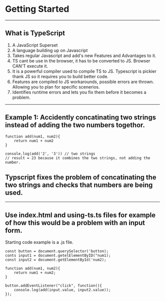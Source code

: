# Getting Started 

---

## What is TypeScript
1. A JavaScript Superset
2. A language building up on Javascript
3. Takes regular Javascript and add's new Features and Advantages to it. 
4. TS cant be use in the browser, it has to be converted to JS. Browser CAN'T execute it. 
5. It is a powerful compiler used to compile TS to JS. Typescript is pickier thank JS so it requires you to build better code. 
6. Features are compiled to JS workarounds, possible errors are thrown. Allowing you to plan for specific scenerios. 
7. Identifies runtime errors and lets you fix them before it becomes a problem. 

---

## Example 1: Accidently concatinating two strings instead of adding the two numbers togethor. 

```
function add(num1, num2){
    return num1 + num2
}

console.log(add('2', '3')) // two strings
// result = 23 because it combines the two strings, not adding the number.

```

## Typscript fixes the problem of concatinating the two strings and checks that numbers are being used.

---

## Use index.html and using-ts.ts files for example of how this would be a problem with an input form. 

Starting code example is a .js file.

```
const button = document.querySelector('button);
conts input1 = document.getelElementByID("num1);
const input2 = document.getElementById('num2);

function add(num1, num2){
    return num1 + num2;
}

button.addEventListener("click", function(){
    console.log(add(input.value, input2.value));
});

```


